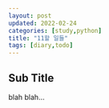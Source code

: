 ```yaml
---
layout: post
updated: 2022-02-24
categories: [study,python]
title: "11할 일들"
tags: [diary,todo]
---
```


## Sub Title

blah blah...
